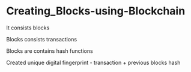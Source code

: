# Creating_Blocks-using-Blockchain

It consists blocks 

Blocks consists transactions 

Blocks are contains hash functions         

Created unique digital fingerprint - transaction + previous blocks hash
